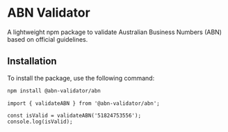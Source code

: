 # ABN Validator

A lightweight npm package to validate Australian Business Numbers (ABN) based on official guidelines.

## Installation

To install the package, use the following command:

```bash
npm install @abn-validator/abn
```

```
import { validateABN } from '@abn-validator/abn';

const isValid = validateABN('51824753556');
console.log(isValid);
```